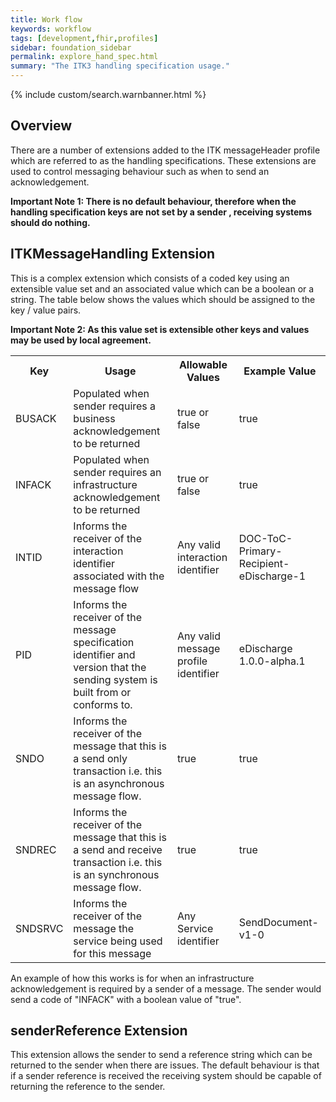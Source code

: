 ```yaml
---
title: Work flow
keywords: workflow
tags: [development,fhir,profiles]
sidebar: foundation_sidebar
permalink: explore_hand_spec.html
summary: "The ITK3 handling specification usage."
---
```


{% include custom/search.warnbanner.html %}

## Overview ##

There are a number of extensions added to the ITK messageHeader profile which are referred to as the handling specifications. These extensions are used to control messaging behaviour such as when to send an acknowledgement. 

**Important Note 1: There is no default behaviour, therefore when the handling specification keys are not set by a sender , receiving systems should do nothing.**

## ITKMessageHandling Extension ##

This is a complex extension which consists of a coded key using an extensible value set and an associated value which can be a boolean or a string. The table below shows the values which should be assigned to the key / value pairs. 

**Important Note 2: As this value set is extensible other keys and values may be used by local agreement.**


<table width="100%">
<tr>
<th>Key</th>
<th>Usage</th>
<th>Allowable Values</th>
<th>Example Value</th>
</tr>

<tr>
<td>BUSACK</td>
<td>Populated when sender requires a business acknowledgement to be returned</td>
<td>true or false</td>
<td>true</td>
</tr>

<tr>
<td>INFACK</td>
<td>Populated when sender requires an infrastructure acknowledgement to be returned</td>
<td>true or false</td>
<td>true</td>
</tr>

<tr>
<td>INTID</td>
<td>Informs the receiver of the interaction identifier associated with the message flow</td>
<td>Any valid interaction identifier</td>
<td>DOC-ToC-Primary-Recipient-eDischarge-1</td>
</tr>

<tr>
<td>PID</td>
<td>Informs the receiver of the message specification identifier and version that the sending system is built from or conforms to.</td>
<td>Any valid message profile identifier</td>
<td>eDischarge 1.0.0-alpha.1</td>
</tr>

<tr>
<td>SNDO</td>
<td>Informs the receiver of the message that this is a send only transaction i.e. this is an asynchronous message flow.</td>
<td>true</td>
<td>true</td>
</tr>

<tr>
<td>SNDREC</td>
<td>Informs the receiver of the message that this is a send and receive transaction i.e. this is an synchronous message flow.</td>
<td>true</td>
<td>true</td>
</tr>

<tr>
<td>SNDSRVC</td>
<td>Informs the receiver of the message the service being used for this message</td>
<td>Any Service identifier</td>
<td>SendDocument-v1-0</td>
</tr>

</table>


An example of how this works is for  when an infrastructure acknowledgement is required by a sender of a message. The sender would send a code of "INFACK" with a boolean value of "true".

<script src="https://gist.github.com/IOPS-DEV/0967d8a887fca4fa918d07ab623d1968.js"></script>

## senderReference Extension ##

This extension allows the sender to send a reference string which can be returned to the sender when there are issues. The default behaviour is that if a sender reference is received the receiving system should be capable of returning the reference to the sender.

